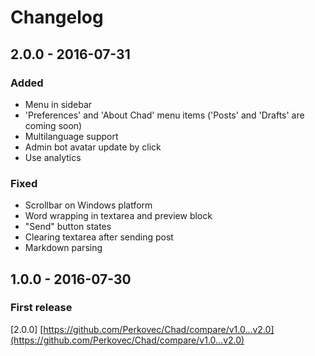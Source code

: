 # Changelog

## 2.0.0 - 2016-07-31
### Added
- Menu in sidebar
- 'Preferences' and 'About Chad' menu items ('Posts' and 'Drafts' are coming soon)
- Multilanguage support
- Admin bot avatar update by click
- Use analytics

### Fixed
- Scrollbar on Windows platform
- Word wrapping in textarea and preview block
- "Send" button states
- Clearing textarea after sending post
- Markdown parsing

## 1.0.0 - 2016-07-30
### First release

[2.0.0] [https://github.com/Perkovec/Chad/compare/v1.0...v2.0](https://github.com/Perkovec/Chad/compare/v1.0...v2.0)
